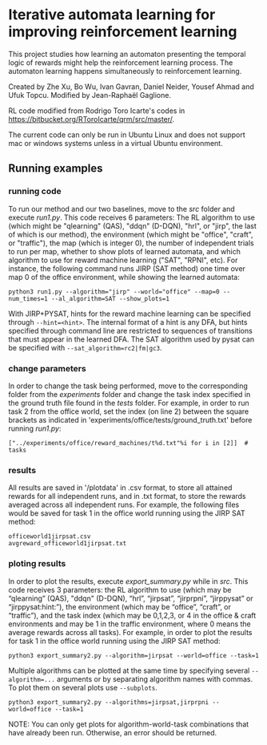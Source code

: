 # Iterative automata learning for improving reinforcement learning

This project studies how learning an automaton presenting the temporal logic of rewards might help the reinforcement learning process.
The automaton learning happens simultaneously to reinforcement learning.

Created by Zhe Xu, Bo Wu, Ivan Gavran, Daniel Neider, Yousef Ahmad and Ufuk Topcu.
Modified by Jean-Raphaël Gaglione.

RL code modified from Rodrigo Toro Icarte's codes in https://bitbucket.org/RToroIcarte/qrm/src/master/.

The current code can only be run in Ubuntu Linux and does not support mac or windows systems unless in a virtual Ubuntu environment.


## Running examples

### running code

To run our method and our two baselines, move to the *src* folder and execute *run1.py*. This code receives 6 parameters: The RL algorithm to use (which might be "qlearning" (QAS), "ddqn" (D-DQN), "hrl", or "jirp", the last of which is our method), the environment (which might be "office", "craft", or "traffic"), the map (which is integer 0), the number of independent trials to run per map, whether to show plots of learned automata, and which algorithm to use for reward machine learning ("SAT", "RPNI", etc). For instance, the following command runs JIRP (SAT method) one time over map 0 of the office environment, while showing the learned automata:

	python3 run1.py --algorithm="jirp" --world="office" --map=0 --num_times=1 --al_algorithm=SAT --show_plots=1

With JIRP+PYSAT, hints for the reward machine learning can be specified through `--hint=<hint>`. The internal format of a hint is any DFA, but hints specified through command line are restricted to sequences of transitions that must appear in the learned DFA.
The SAT algorithm used by pysat can be specified with `--sat_algorithm=rc2|fm|gc3`.


### change parameters

In order to change the task being performed, move to the corresponding folder from the *experiments* folder and change the task index specified in the ground truth file found in the *tests* folder. For example, in order to run task 2 from the office world, set the index (on line 2) between the square brackets as indicated in 'experiments/office/tests/ground_truth.txt' before running *run1.py*:

	["../experiments/office/reward_machines/t%d.txt"%i for i in [2]]  # tasks

### results

All results are saved in '/plotdata' in .csv format, to store all attained rewards for all independent runs, and in .txt format, to store the rewards averaged across all independent runs. For example, the following files would be saved for task 1 in the office world running using the JIRP SAT method:

	officeworld1jirpsat.csv
	avgreward_officeworld1jirpsat.txt

### ploting results

In order to plot the results, execute *export_summary.py* while in *src*. This code receives 3 parameters: the RL algorithm to use (which may be “qlearning” (QAS), "ddqn" (D-DQN), “hrl”, “jirpsat”, “jirprpni”, “jirppysat” or “jirppysat:hint:<hint>”), the environment (which may be “office”, “craft”, or “traffic”), and the task index (which may be 0,1,2,3, or 4 in the office & craft environments and may be 1 in the traffic environment, where 0 means the average rewards across all tasks). For example, in order to plot the results for task 1 in the office world running using the JIRP SAT method:

	python3 export_summary2.py --algorithm=jirpsat --world=office --task=1

Multiple algorithms can be plotted at the same time by specifying several `--algorithm=...` arguments or by separating algorithm names with commas.
To plot them on several plots use `--subplots`.

	python3 export_summary2.py --algorithms=jirpsat,jirprpni --world=office --task=1


NOTE: You can only get plots for algorithm-world-task combinations that have already been run. Otherwise, an error should be returned.
